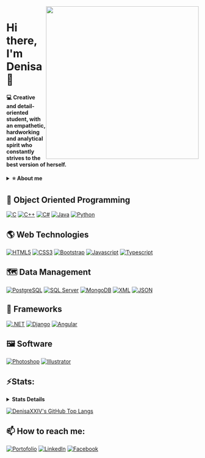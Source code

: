 <img src="https://i.pinimg.com/736x/dc/7a/2f/dc7a2f909252775b30dd062c33ebbf64.jpg" width="400" height="400" align="right"/>

# Hi there, I'm Denisa 👋

#### <p>:computer: Creative and detail-oriented student, with an empathetic, <br>hardworking and analytical spirit who constantly strives to the <br>best version of herself.</p>
<details>	
  <summary><b>⭐ About me</b></summary>
  
* Good problem solving skills
* Coding and debugging.
* Editing source-code.
* Extremely organised with a high level of attention to details
* Profiling and analyzing algorithms.
* Goal-oriented mindset
* Ambitious, hard working, energetic and reliable

*I have the ability to work independently as well as being part of a team*
  
  </details>

## :peacock: Object Oriented Programming

<a href="https://docs.microsoft.com/en-us/cpp/?view=msvc-170" target="_blank" rel="noreferrer"><img src="https://raw.githubusercontent.com/danielcranney/readme-generator/main/public/icons/skills/c-colored.svg" width="36" height="36" alt="C" /></a>
<a href="https://docs.microsoft.com/en-us/cpp/?view=msvc-170" target="_blank" rel="noreferrer"><img src="https://raw.githubusercontent.com/danielcranney/readme-generator/main/public/icons/skills/cplusplus-colored.svg" width="36" height="36" alt="C++" /></a>
<a href="https://docs.microsoft.com/en-us/dotnet/csharp/" target="_blank" rel="noreferrer"><img src="https://raw.githubusercontent.com/danielcranney/readme-generator/main/public/icons/skills/csharp-colored.svg" width="36" height="36" alt="C#" /></a>
<a href="https://www.oracle.com/java/" target="_blank" rel="noreferrer"><img src="https://raw.githubusercontent.com/danielcranney/readme-generator/main/public/icons/skills/java-colored.svg" width="36" height="36" alt="Java" /></a>
<a href="https://www.python.org/" target="_blank" rel="noreferrer"><img src="https://raw.githubusercontent.com/danielcranney/readme-generator/main/public/icons/skills/python-colored.svg" width="36" height="36" alt="Python" /></a>
                 
## :earth_americas: Web Technologies

<a href="https://developer.mozilla.org/en-US/docs/Glossary/HTML5" target="_blank" rel="noreferrer"><img src="https://raw.githubusercontent.com/danielcranney/readme-generator/main/public/icons/skills/html5-colored.svg" width="36" height="36" alt="HTML5" /></a>
<a href="https://www.w3.org/TR/CSS/#css" target="_blank" rel="noreferrer"><img src="https://raw.githubusercontent.com/danielcranney/readme-generator/main/public/icons/skills/css3-colored.svg" width="36" height="36" alt="CSS3" /></a>
<a href="https://getbootstrap.com/" target="_blank" rel="noreferrer"><img src="https://raw.githubusercontent.com/danielcranney/readme-generator/main/public/icons/skills/bootstrap-colored.svg" width="36" height="36" alt="Bootstrap" /></a>
<a href="https://developer.mozilla.org/en-US/docs/Web/JavaScript" target="_blank" rel="noreferrer"><img src="https://raw.githubusercontent.com/danielcranney/readme-generator/main/public/icons/skills/javascript-colored.svg" width="36" height="36" alt="Javascript" /></a>
<a href="https://www.typescriptlang.org/" target="_blank" rel="noreferrer"><img src="https://raw.githubusercontent.com/danielcranney/readme-generator/main/public/icons/skills/typescript-colored.svg" width="36" height="36" alt="Typescript" /></a>
                                
## :world_map: Data Management

<a href="https://www.postgresql.org/" target="_blank" rel="noreferrer"><img src="https://raw.githubusercontent.com/danielcranney/readme-generator/main/public/icons/skills/postgresql-colored.svg" width="36" height="36" alt="PostgreSQL" /></a>
<a href="https://www.microsoft.com/en-us/sql-server" target="_blank" rel="noreferrer"><img src="https://user-images.githubusercontent.com/4249331/52232852-e2c4f780-28bd-11e9-835d-1e3cf3e43888.png" width="36" height="36" alt="SQL Server" /></a>
<a href="https://www.mongodb.com/" target="_blank" rel="noreferrer"><img src="https://raw.githubusercontent.com/danielcranney/readme-generator/main/public/icons/skills/mongodb-colored.svg" width="36" height="36" alt="MongoDB" /></a>
<a href="https://www.w3.org/XML/" target="_blank" rel="noreferrer"><img src="https://external-content.duckduckgo.com/iu/?u=https%3A%2F%2Fcdn.iconscout.com%2Ficon%2Ffree%2Fpng-256%2Fxml-file-2330558-1950399.png&f=1&nofb=1" width="36" height="36" alt="XML" /></a>
<a href="https://file.org/extension/json" target="_blank" rel="noreferrer"><img src="https://cdn2.iconfinder.com/data/icons/document-file-fill-outline-1/64/File_Document_Doc_Folder_JSON-512.png" width="36" height="36" alt="JSON" /></a>

## :blue_heart: Frameworks

<a href="https://dotnet.microsoft.com/en-us/" target="_blank" rel="noreferrer"><img src="https://raw.githubusercontent.com/danielcranney/readme-generator/main/public/icons/skills/dot-net-colored.svg" width="36" height="36" alt=".NET" /></a>
<a href="https://www.djangoproject.com/" target="_blank" rel="noreferrer"><img src="https://raw.githubusercontent.com/danielcranney/readme-generator/main/public/icons/skills/django-colored.svg" width="36" height="36" alt="Django" /></a>
<a href="https://angular.io/" target="_blank" rel="noreferrer"><img src="https://raw.githubusercontent.com/danielcranney/readme-generator/main/public/icons/skills/angularjs-colored.svg" width="36" height="36" alt="Angular" /></a>
                                
## 🖼️ Software

<a href="https://www.adobe.com/uk/products/photoshop.html" target="_blank" rel="noreferrer"><img src="https://raw.githubusercontent.com/danielcranney/readme-generator/main/public/icons/skills/photoshop-colored.svg" width="36" height="36" alt="Photoshop" /></a>
<a href="adobe.com/uk/products/illustrator.html" target="_blank" rel="noreferrer"><img src="https://raw.githubusercontent.com/danielcranney/readme-generator/main/public/icons/skills/illustrator-colored.svg" width="36" height="36" alt="Illustrator" /></a>
                                
## ⚡Stats:
<details>
  <summary><b>Stats Details</b></summary>
<a href="https://github.com/anuraghazra/github-readme-stats">
  <img align="center" src="https://github-readme-stats.vercel.app/api?username=DenisaXXIV&hide=prs,issues&count_private=true&show_icons=true&theme=aura_dark" />
</a>
<a href="https://github.com/anuraghazra/convoychat">
  <img align="center" src="https://github-readme-stats.vercel.app/api/wakatime?username=DenisaXXIV&theme=aura_dark" />
</a>
  </details>

[![DenisaXXIV's GitHub Top Langs](https://github-readme-stats.vercel.app/api/top-langs/?username=DenisaXXIV&theme=aura_dark&langs_count=10&layout=compact)]()

## 📫 How to reach me:
<a href="https://denisa-vasile.info/" target="_blank" rel="noreferrer"><img src="https://github.com/DenisaXXIV/portofolio/blob/main/imagini/logo/Logo_vulpe.svg" width="36" height="36" alt="Portofolio" /></a>
<a href="https://www.linkedin.com/in/denisa-georgiana-v-358739196" target="_blank" rel="noreferrer"><img src="http://www.northernlightspr.com/wp-content/uploads/2015/08/LinkedIn.png" width="36" height="36" alt="LinkedIn" /></a>
<a href="https://www.facebook.com/DenisaGVasile/" target="_blank" rel="noreferrer"><img src="https://icons-for-free.com/download-icon-facebook-131994968063369706_512.png" width="36" height="36" alt="Facebook" /></a>
<!---
[<img alt="Portofolio" width="40px" src="util/portofolio.svg" />](https://denisa-vasile.info/)
[<img alt="LinkedIn" width="40px" src="util/linkedin.svg" />](https://www.linkedin.com/in/denisa-georgiana-v-358739196)
[<img alt="Facebook" width="40px" src="util/facebook.svg" />](https://www.facebook.com/DenisaGVasile/)
